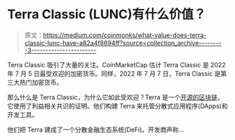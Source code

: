 # Terra Classic (LUNC)有什么价值？

> 原文：<https://medium.com/coinmonks/what-value-does-terra-classic-lunc-have-a82a4f8694ff?source=collection_archive---------3----------------------->

Terra Classic 吸引了大量的关注。CoinMarketCap 估计 Terra Classic 是 2022 年 7 月 5 日最受欢迎的加密货币。同样，2022 年 7 月 7 日，Terra Classic 是第三大热门加密货币。

那么什么是 Terra Classic，为什么它如此受欢迎？Terra 是一个[开源的区块链](https://docs.terra.money/docs/learn/protocol.html)，它使用了利益相关共识的证明。他们构建 Terra 来托管分散式应用程序(DApps)和开发工具。

他们把 Terra 建成了一个分散金融生态系统(DeFi)。开发商声称…